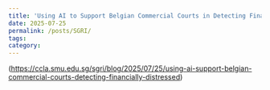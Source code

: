 ```yaml
---
title: 'Using AI to Support Belgian Commercial Courts in Detecting Financially Distressed Companies'
date: 2025-07-25
permalink: /posts/SGRI/
tags:
category:
---
```


(https://ccla.smu.edu.sg/sgri/blog/2025/07/25/using-ai-support-belgian-commercial-courts-detecting-financially-distressed)

